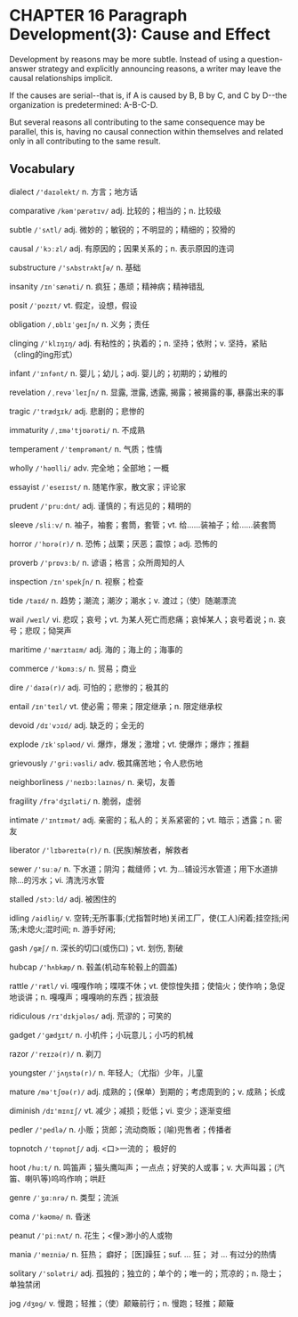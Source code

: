 # CHAPTER 16 Paragraph Development(3): Cause and Effect



Development by reasons may be more subtle. Instead of using a question-answer strategy and explicitly announcing reasons, a writer may leave the causal relationships implicit.

If the causes are serial--that is, if A is caused by B, B by C, and C by D--the organization is predetermined: A-B-C-D.

But several reasons all contributing to the same consequence may be parallel, this is, having no causal connection within themselves and related only in all contributing to the same result. 



## Vocabulary

dialect `/'daɪəlekt/` n. 方言；地方话

comparative `/kəm'pærətɪv/` adj. 比较的；相当的；n. 比较级

subtle `/ˈsʌtl/` adj. 微妙的；敏锐的；不明显的；精细的；狡猾的

causal `/ˈkɔːzl/` adj. 有原因的；因果关系的；n. 表示原因的连词

substructure `/'sʌbstrʌktʃə/` n. 基础

insanity `/ɪnˈsænəti/` n. 疯狂；愚顽；精神病；精神错乱

posit `/ˈpɒzɪt/` vt. 假定，设想，假设

obligation `/ˌɒblɪˈɡeɪʃn/` n. 义务；责任

clinging `/'klɪŋɪŋ/` adj. 有粘性的；执着的；n. 坚持；依附；v. 坚持，紧贴（cling的ing形式）

infant `/'ɪnfənt/` n. 婴儿；幼儿；adj. 婴儿的；初期的；幼稚的

revelation `/ˌrevəˈleɪʃn/` n. 显露, 泄露, 透露, 揭露；被揭露的事, 暴露出来的事

tragic `/'trædʒɪk/` adj. 悲剧的；悲惨的

immaturity `/ˌɪmə'tjʊərəti/` n. 不成熟

temperament `/ˈtemprəmənt/` n. 气质；性情

wholly `/'həʊlli/` adv. 完全地；全部地；一概

essayist `/ˈeseɪɪst/` n. 随笔作家，散文家；评论家

prudent `/'pruːdnt/` adj. 谨慎的；有远见的；精明的

sleeve `/sliːv/` n. 袖子，袖套；套筒，套管；vt. 给……装袖子；给……装套筒

horror `/ˈhɒrə(r)/` n. 恐怖；战栗；厌恶；震惊；adj. 恐怖的

proverb `/'prɒvɜːb/` n. 谚语；格言；众所周知的人

inspection `/ɪn'spekʃn/` n. 视察；检查

tide `/taɪd/` n. 趋势；潮流；潮汐；潮水；v. 渡过；（使）随潮漂流

wail `/weɪl/` vi. 悲叹；哀号；vt. 为某人死亡而悲痛；哀悼某人；哀号着说；n. 哀号；悲叹；恸哭声

maritime `/'mærɪtaɪm/` adj. 海的；海上的；海事的

commerce `/'kɒmɜːs/` n. 贸易；商业

dire `/ˈdaɪə(r)/` adj. 可怕的；悲惨的；极其的

entail `/ɪn'teɪl/` vt. 使必需；带来；限定继承；n. 限定继承权

devoid `/dɪˈvɔɪd/` adj. 缺乏的；全无的

explode `/ɪkˈspləʊd/` vi. 爆炸，爆发；激增；vt. 使爆炸；爆炸；推翻

grievously `/'gri:vəsli/` adv. 极其痛苦地；令人悲伤地

neighborliness `/'neɪbɔ:laɪnəs/` n. 亲切，友善

fragility `/frə'dʒɪləti/` n. 脆弱，虚弱

intimate `/'ɪntɪmət/` adj. 亲密的；私人的；关系紧密的；vt. 暗示；透露；n. 密友

liberator `/'lɪbəreɪtə(r)/` n. (民族)解放者，解救者

sewer `/'suːə/` n. 下水道；阴沟；裁缝师；vt. 为…铺设污水管道；用下水道排除…的污水；vi. 清洗污水管

stalled `/stɔːld/` adj. 被困住的

idling `/aidliŋ/` v. 空转;无所事事;(尤指暂时地)关闭工厂，使(工人)闲着;挂空挡;闲荡;未熄火;混时间; n. 游手好闲;

gash `/gæʃ/` n. 深长的切口(或伤口)；vt. 划伤, 割破

hubcap `/'hʌbkæp/` n. 毂盖(机动车轮毂上的圆盖)

rattle `/'rætl/` vi. 嘎嘎作响；喋喋不休；vt. 使惊惶失措；使恼火；使作响；急促地谈讲；n. 嘎嘎声；嘎嘎响的东西；拔浪鼓

ridiculous `/rɪ'dɪkjələs/` adj. 荒谬的；可笑的

gadget `/'ɡædʒɪt/` n. 小机件；小玩意儿；小巧的机械

razor `/'reɪzə(r)/` n. 剃刀

youngster `/ˈjʌŋstə(r)/` n. 年轻人;（尤指）少年，儿童

mature `/mə'tʃʊə(r)/` adj. 成熟的；(保单）到期的；考虑周到的；v. 成熟；长成

diminish `/dɪ'mɪnɪʃ/` vt. 减少；减损；贬低；vi. 变少；逐渐变细

pedler `/'pedlə/` n. 小贩；货郎；流动商贩；(喻)兜售者；传播者

topnotch `/'tɒpnɒtʃ/` adj. <口>一流的； 极好的

hoot `/huːt/` n. 鸣笛声；猫头鹰叫声；一点点；好笑的人或事；v. 大声叫嚣；(汽笛、喇叭等)呜呜作响；哄赶

genre `/ˈʒɑːnrə/` n. 类型；流派

coma `/'kəʊmə/` n. 昏迷

peanut `/'piːnʌt/` n. 花生；<俚>渺小的人或物

mania `/'meɪniə/` n. 狂热； 癖好； [医]躁狂；suf. ... 狂； 对 ... 有过分的热情

solitary `/'sɒlətri/` adj. 孤独的；独立的；单个的；唯一的；荒凉的；n. 隐士；单独禁闭

jog `/dʒɒɡ/` v. 慢跑；轻推；（使）颠簸前行；n. 慢跑；轻推；颠簸

